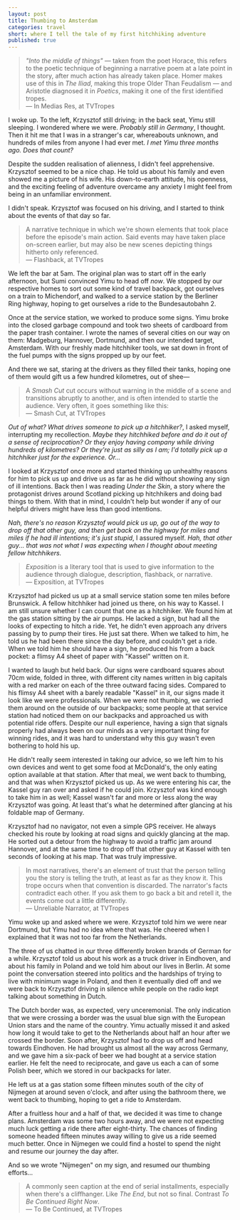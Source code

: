 ```yaml
---
layout: post
title: Thumbing to Amsterdam
categories: travel
short: where I tell the tale of my first hitchhiking adventure
published: true
---
```


> *"Into the middle of things"* &mdash; taken from the poet Horace, this refers to
> the poetic technique of beginning a narrative poem at a late point in the
> story, after much action has already taken place. Homer makes use of this in
> *The Iliad*, making this trope Older Than Feudalism &mdash; and Aristotle
> diagnosed it in *Poetics*, making it one of the first identified tropes.  
> &mdash; In Medias Res, at TVTropes

I woke up. To the left, Krzysztof still driving; in the back seat, Yimu still
sleeping. I wondered where we were. *Probably still in Germany*, I thought. Then
it hit me that I was in a stranger's car, whereabouts unknown, and hundreds of
miles from anyone I had ever met. *I met Yimu three months ago. Does that
count?*

Despite the sudden realisation of alienness, I didn't feel apprehensive.
Krzysztof seemed to be a nice chap. He told us about his family and even showed
me a picture of his wife. His down-to-earth attitude, his openness, and the
exciting feeling of adventure overcame any anxiety I might feel from being in an
unfamiliar environment.

I didn't speak. Krzysztof was focused on his driving, and I started to think
about the events of that day so far.

> A narrative technique in which we're shown elements that took place before the
> episode's main action. Said events may have taken place on-screen earlier, but
> may also be new scenes depicting things hitherto only referenced.  
> &mdash; Flashback, at TVTropes

We left the bar at 5am. The original plan was to start off in the early
afternoon, but Sumi convinced Yimu to head off *now*. We stopped by our
respective homes to sort out some kind of travel backpack, got ourselves on a
train to Michendorf, and walked to a service station by the Berliner Ring
highway, hoping to get ourselves a ride to the Bundesautobahn 2.

Once at the service station, we worked to produce some signs. Yimu broke into
the closed garbage compound and took two sheets of cardboard from the paper trash
container. I wrote the names of several cities on our way on them: Madgeburg,
Hannover, Dortmund, and then our intended target, Amsterdam. With our freshly
made hitchhiker tools, we sat down in front of the fuel pumps with the signs
propped up by our feet.

And there we sat, staring at the drivers as they filled their tanks, hoping one
of them would gift us a few hundred kilometres, out of shee&mdash;

> A *Smash Cut* cut occurs without warning in the middle of a scene and
> transitions abruptly to another, and is often intended to startle the
> audience. Very often, it goes something like this:  
> &mdash; Smash Cut, at TVTropes

*Out of what? What drives someone to pick up a hitchhiker?*, I asked myself,
interrupting my recollection. *Maybe they hitchhiked before and do it out of a
sense of reciprocation? Or they enjoy having company while driving hundreds of
kilometres? Or they're just as silly as I am; I'd totally pick up a hitchhiker
just for the experience. Or...*

I looked at Krzysztof once more and started thinking up unhealthy reasons for
him to pick us up and drive us as far as he did without showing any sign of ill
intentions. Back then I was reading *Under the Skin*, a story where the
protagonist drives around Scotland picking up hitchhikers and doing bad things
to them. With that in mind, I couldn't help but wonder if any of our helpful
drivers might have less than good intentions.

*Nah, there's no reason Krzysztof would pick us up, go out of the way to drop
off that other guy, and then get back on the highway for miles and miles if he
had ill intentions; it's just stupid*, I assured myself. *Hah, that other
guy... that was not what I was expecting when I thought about meeting fellow
hitchhikers.*

> *Exposition* is a literary tool that is used to give information to the audience
> through dialogue, description, flashback, or narrative.  
> &mdash; Exposition, at TVTropes

Krzysztof had picked us up at a small service station some ten miles before
Brunswick. A fellow hitchhiker had joined us there, on his way to Kassel. I am
still unsure whether I can count that one as a hitchhiker. We found him at the
gas station sitting by the air pumps. He lacked a sign, but had all the looks of
expecting to hitch a ride. Yet, he didn't even approach any drivers passing by
to pump their tires. He just sat there. When we talked to him, he told us he had
been there since the day before, and couldn't get a ride. When we told him he
should have a sign, he produced his from a back pocket: a flimsy A4 sheet of
paper with "Kassel" written on it.

I wanted to laugh but held back. Our signs were cardboard squares about 70cm
wide, folded in three, with different city names written in big capitals with a
red marker on each of the three outward facing sides. Compared to his flimsy A4
sheet with a barely readable "Kassel" in it, our signs made it look like we were
professionals. When we were not thumbing, we carried them around on the outside
of our backpacks; some people at that service station had noticed them on our
backpacks and approached us with potential ride offers. Despite our null
experience, having a sign that signals properly had always been on our minds as
a very important thing for winning rides, and it was hard to understand why this
guy wasn't even bothering to hold his up.

He didn't really seem interested in taking our advice, so we left him to his own
devices and went to get some food at McDonald's, the only eating option
available at that station. After that meal, we went back to thumbing, and that
was when Krzysztof picked us up. As we were entering his car, the Kassel guy ran
over and asked if he could join. Krzysztof was kind enough to take him in as
well; Kassel wasn't far and more or less along the way Krzysztof was going. At
least that's what he determined after glancing at his foldable map of Germany.

Krzysztof had no navigator, not even a simple GPS receiver. He always checked
his route by looking at road signs and quickly glancing at the map. He sorted
out a detour from the highway to avoid a traffic jam around Hannover, and at the
same time to drop off that other guy at Kassel with ten seconds of looking at
his map. That was truly impressive.

> In most narratives, there's an element of trust that the person telling you
> the story is telling the truth, at least as far as they know it. This trope
> occurs when that convention is discarded. The narrator's facts contradict
> each other. If you ask them to go back a bit and retell it, the events come
> out a little differently.  
> &mdash; Unreliable Narrator, at TVTropes

Yimu woke up and asked where we were. Krzysztof told him we were near Dortmund,
but Yimu had no idea where that was. He cheered when I explained that it was not
too far from the Netherlands.

The three of us chatted in our three differently broken brands of German for a
while. Krzysztof told us about his work as a truck driver in Eindhoven, and
about his family in Poland and we told him about our lives in Berlin. At some
point the conversation steered into politics and the hardships of trying to
live with minimum wage in Poland, and then it eventually died off and we were
back to Krzysztof driving in silence while people on the radio kept talking
about something in Dutch.

The Dutch border was, as expected, very unceremonial. The only indication that
we were crossing a border was the usual blue sign with the European Union stars
and the name of the country. Yimu actually missed it and asked how long it would
take to get to the Netherlands about half an hour after we crossed the border.
Soon after, Krzysztof had to drop us off and head towards Eindhoven. He had
brought us almost all the way across Germany, and we gave him a six-pack of beer
we had bought at a service station earlier. He felt the need to reciprocate, and
gave us each a can of some Polish beer, which we stored in our backpacks for
later.

He left us at a gas station some fifteen minutes south of the city of Nijmegen at
around seven o'clock, and after using the bathroom there, we went back to
thumbing, hoping to get a ride to Amsterdam.

After a fruitless hour and a half of that, we decided it was time to change
plans. Amsterdam was some two hours away, and we were not expecting much luck
getting a ride there after eight-thirty. The chances of finding someone headed
fifteen minutes away willing to give us a ride seemed much better. Once in
Nijmegen we could find a hostel to spend the night and resume our journey the
day after.

And so we wrote "Nijmegen" on my sign, and resumed our thumbing efforts...

> A commonly seen caption at the end of serial installments, especially when
> there's a cliffhanger. Like *The End*, but not so final. Contrast *To Be
> Continued Right Now*.  
> &mdash; To Be Continued, at TVTropes

